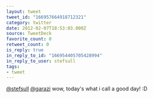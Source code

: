 ```yaml
---
layout: tweet
tweet_id: "166957664918712321"
category: twitter
date: 2012-02-07T18:53:03.000Z
source: TweetDeck
favorite_count: 0
retweet_count: 0
is_reply: true
in_reply_to_id: "166954405705428994"
in_reply_to_user: stefsull
tags:
- tweet
---
```


[@stefsull](https://twitter.com/@stefsull) [@garazi](https://twitter.com/@garazi) wow, today's what i call a good day! :D
